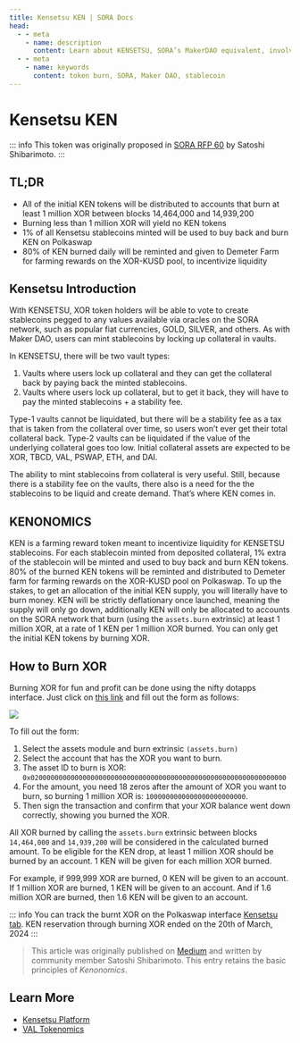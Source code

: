 ```yaml
---
title: Kensetsu KEN | SORA Docs
head:
  - - meta
    - name: description
      content: Learn about KENSETSU, SORA’s MakerDAO equivalent, involving XOR token burn, KEN token rewards, and Kensetsu’s role in the DeFi space on Polkadot
  - - meta
    - name: keywords
      content: token burn, SORA, Maker DAO, stablecoin
---
```


# Kensetsu KEN

::: info
This token was originally proposed in [SORA RFP 60](https://github.com/sora-xor/rfps/issues/60) by Satoshi Shibarimoto.
:::

## TL;DR

- All of the initial KEN tokens will be distributed to accounts that burn at least 1 million XOR between blocks 14,464,000 and 14,939,200
- Burning less than 1 million XOR will yield no KEN tokens
- 1% of all Kensetsu stablecoins minted will be used to buy back and burn KEN on Polkaswap
- 80% of KEN burned daily will be reminted and given to Demeter Farm for farming rewards on the XOR-KUSD pool, to incentivize liquidity

## Kensetsu Introduction

With KENSETSU, XOR token holders will be able to vote to create stablecoins pegged to any values available via oracles on the SORA network, such as popular fiat currencies, GOLD, SILVER, and others. As with Maker DAO, users can mint stablecoins by locking up collateral in vaults.

In KENSETSU, there will be two vault types:

1. Vaults where users lock up collateral and they can get the collateral back by paying back the minted stablecoins.
2. Vaults where users lock up collateral, but to get it back, they will have to pay the minted stablecoins + a stability fee.

Type-1 vaults cannot be liquidated, but there will be a stability fee as a tax that is taken from the collateral over time, so users won’t ever get their total collateral back. Type-2 vaults can be liquidated if the value of the underlying collateral goes too low.
Initial collateral assets are expected to be XOR, TBCD, VAL, PSWAP, ETH, and DAI.

The ability to mint stablecoins from collateral is very useful. Still, because there is a stability fee on the vaults, there also is a need for the the stablecoins to be liquid and create demand. That’s where KEN comes in.

## KENONOMICS

KEN is a farming reward token meant to incentivize liquidity for KENSETSU stablecoins. For each stablecoin minted from deposited collateral, 1% extra of the stablecoin will be minted and used to buy back and burn KEN tokens.
80% of the burned KEN tokens will be reminted and distributed to Demeter farm for farming rewards on the XOR-KUSD pool on Polkaswap.
To up the stakes, to get an allocation of the initial KEN supply, you will literally have to burn money.
KEN will be strictly deflationary once launched, meaning the supply will only go down, additionally KEN will only be allocated to accounts on the SORA network that burn (using the `assets.burn` extrinsic) at least 1 million XOR, at a rate of 1 KEN per 1 million XOR burned. You can only get the initial KEN tokens by burning XOR.

## How to Burn XOR

Burning XOR for fun and profit can be done using the nifty dotapps interface. Just click on [this link](https://polkadot.js.org/apps/#/extrinsics) and fill out the form as follows:

![](/.gitbook/assets/ken-burn-extrinsics.png)

To fill out the form:

1. Select the assets module and burn extrinsic `(assets.burn)`
2. Select the account that has the XOR you want to burn.
3. The asset ID to burn is XOR: `0x0200000000000000000000000000000000000000000000000000000000000000`
4. For the amount, you need 18 zeros after the amount of XOR you want to burn, so burning 1 million XOR is: `1000000000000000000000000`.
5. Then sign the transaction and confirm that your XOR balance went down correctly, showing you burned the XOR.

All XOR burned by calling the `assets.burn` extrinsic between blocks `14,464,000` and `14,939,200` will be considered in the calculated burned amount. To be eligible for the KEN drop, at least 1 million XOR should be burned by an account. 1 KEN will be given for each million XOR burned.

For example, if 999,999 XOR are burned, 0 KEN will be given to an
account. If 1 million XOR are burned, 1 KEN will be given to an
account. And if 1.6 million XOR are burned, then 1.6 KEN will be given
to an account.

::: info
You can track the burnt XOR on the Polkaswap interface [Kensetsu
tab](https://polkaswap.io/#/kensetsu).
KEN reservation through burning XOR ended on the 20th of March, 2024
:::

> This article was originally published on [Medium](https://medium.com/@shibarimoto/kensetsu-ken-356077ebee78) and written by community member Satoshi Shibarimoto. This entry retains the basic principles of _Kenonomics_.

## Learn More

- [Kensetsu Platform](/kensetsu-vaults.md)
- [VAL Tokenomics](/val.md)
